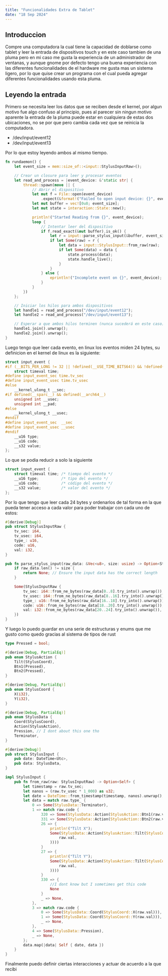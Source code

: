 ```yaml
---
title: "Funcionalidades Extra de Tablet"
date: "18 Sep 2024"
---
```


## Introduccion

Compre una computadora la cual tiene la capacidad de doblarse como tablet y leer la entrada de dispositivos touch y en este caso tambien de una pluma
pero en mi caso me gusta la experiencia de un administrador de ventanas, y aunque gnome por defecto tengo una buena experiencia con las diferentes
funcionalidades de el hardware me gusta mas un sistema ligero, por lo que quise crear un programa con el cual pueda agregar diferentes funcionalidades
usando esta pluma.

## Leyendo la entrada

Primero se necesita leer los datos que se reciben desde el kernel, por algun motivo fue algo confuso al principio, pues al parecer sin 
ningun motivo aparente la entrada de la pluma puede estar en cualquiera de estas dos ubicaciones, no se por que pero cambia cada vez que se reinicia
la computadora.

- /dev/input/event12
- /dev/input/event13

Por lo que estoy leyendo ambos al mismo tiempo.


```rs
fn rundaemon() {
    let event_size = mem::size_of::<input::StylusInputRaw>();

    // Crear un closure para leer y procesar eventos
    let read_and_process = |event_device: &'static str| {
        thread::spawn(move || {
            // Abrir el dispositivo
            let mut f = File::open(event_device)
                .expect(&format!("Failed to open input device: {}", event_device));
            let mut buffer = vec![0u8; event_size];
            let mut state = interaction::State::new();

            println!("Started Reading from {}", event_device);
            loop {
                // Intentar leer del dispositivo
                if f.read_exact(&mut buffer).is_ok() {
                    let r = input::parse_stylus_input(&buffer, event_size);
                    if let Some(raw) = r {
                        let data = input::StylusInput::from_raw(raw);
                        if let Some(data) = data {
                            state.process(data);
                            state.handle_live();
                        }
                    }
                } else {
                    eprintln!("Incomplete event on {}", event_device);
                }
            }
        })
    };

    // Iniciar los hilos para ambos dispositivos
    let handle1 = read_and_process("/dev/input/event12");
    let handle2 = read_and_process("/dev/input/event13");

    // Esperar a que ambos hilos terminen (nunca sucederá en este caso)
    handle1.join().unwrap();
    handle2.join().unwrap();
}
```

Luego tengo que leer cada evento, en linux los eventos miden 24 bytes, su definicion
en el kernel de linux es la siguiente:

```c
struct input_event {
#if (__BITS_PER_LONG != 32 || !defined(__USE_TIME_BITS64)) && !defined(__KERNEL__)
	struct timeval time;
#define input_event_sec time.tv_sec
#define input_event_usec time.tv_usec
#else
	__kernel_ulong_t __sec;
#if defined(__sparc__) && defined(__arch64__)
	unsigned int __usec;
	unsigned int __pad;
#else
	__kernel_ulong_t __usec;
#endif
#define input_event_sec  __sec
#define input_event_usec __usec
#endif
	__u16 type;
	__u16 code;
	__s32 value;
};
```

Lo que se podia reducir a solo la siguiente


```c
struct input_event {
    struct timeval time; /* tiempo del evento */
    __u16 type;          /* tipo del evento */
    __u16 code;          /* código del evento */
    __s32 value;         /* valor del evento */
};
```

Por lo que tengo que leer cada 24 bytes y ordenarlos de tal forma en la que
pueda tener acceso a cada valor para poder trabajar con cada uno de estos:

```rs
#[derive(Debug)]
pub struct StylusInputRaw {
    tv_sec: i64,
    tv_usec: i64,
    type_: u16,
    code: u16,
    val: i32,
}

pub fn parse_stylus_input(raw_data: &Vec<u8>, size: usize) -> Option<StylusInputRaw> {
    if raw_data.len() != size {
        return None; // Ensure the input data has the correct length
    }

    Some(StylusInputRaw {
        tv_sec: i64::from_ne_bytes(raw_data[0..8].try_into().unwrap()),
        tv_usec: i64::from_ne_bytes(raw_data[8..16].try_into().unwrap()),
        type_: u16::from_ne_bytes(raw_data[16..18].try_into().unwrap()),
        code: u16::from_ne_bytes(raw_data[18..20].try_into().unwrap()),
        val: i32::from_ne_bytes(raw_data[20..24].try_into().unwrap()),
    })
}

```
Y luego lo puedo guardar en una serie de estructuras y enums que me gusto como
quedo gracias al sistema de tipos de rust


```rs
type Pressed = bool;

#[derive(Debug, PartialEq)]
pub enum StylusAction {
    Tilt(StylusCoord),
    Btn1(Pressed),
    Btn2(Pressed),
}

#[derive(Debug, PartialEq)]
pub enum StylusCoord {
    X(i32),
    Y(i32),
}

#[derive(Debug, PartialEq)]
pub enum StylusData {
    Coord(StylusCoord),
    Action(StylusAction),
    Pression, // I dont about this one tho
    Terminator,
}

#[derive(Debug)]
pub struct StylusInput {
    pub date: DateTime<Utc>,
    pub data: StylusData,
}

impl StylusInput {
    pub fn from_raw(raw: StylusInputRaw) -> Option<Self> {
        let timestamp = raw.tv_sec;
        let nanos = (raw.tv_usec * 1_000) as u32;
        let date = DateTime::from_timestamp(timestamp, nanos).unwrap();
        let data = match raw.type_ {
            0 => Some(StylusData::Terminator),
            1 => match raw.code {
                320 => Some(StylusData::Action(StylusAction::Btn1(raw.val >= 1))),
                331 => Some(StylusData::Action(StylusAction::Btn2(raw.val >= 1))),
                26 => {
                    println!("Tilt X");
                    Some(StylusData::Action(StylusAction::Tilt(StylusCoord::X(
                        raw.val,
                    ))))
                }
                27 => {
                    println!("Tilt Y");
                    Some(StylusData::Action(StylusAction::Tilt(StylusCoord::Y(
                        raw.val,
                    ))))
                }
                330 => {
                    //I dont know but I sometimes get this code
                    None
                }
                _ => None,
            },
            3 => match raw.code {
                0 => Some(StylusData::Coord(StylusCoord::X(raw.val))),
                1 => Some(StylusData::Coord(StylusCoord::Y(raw.val))),
                _ => None,
            },
            4 => Some(StylusData::Pression),
            _ => None,
        };
        data.map(|data| Self { date, data })
    }
}
```

Finalmente puedo definir ciertas interacciones y actuar de acuerdo a la 
que recibi
